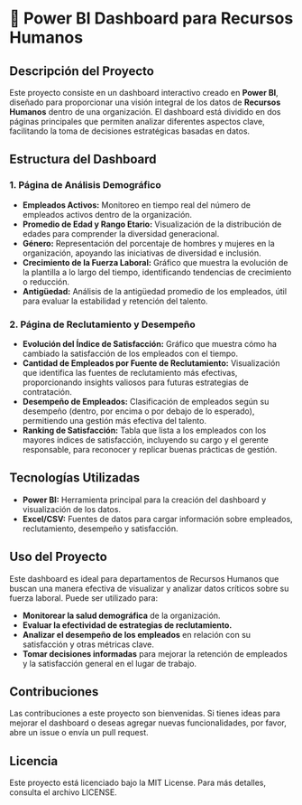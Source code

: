 # 🚀 Power BI Dashboard para Recursos Humanos

## Descripción del Proyecto

Este proyecto consiste en un dashboard interactivo creado en **Power BI**, diseñado para proporcionar una visión integral de los datos de **Recursos Humanos** dentro de una organización. El dashboard está dividido en dos páginas principales que permiten analizar diferentes aspectos clave, facilitando la toma de decisiones estratégicas basadas en datos.

## Estructura del Dashboard

### 1. **Página de Análisis Demográfico**
- **Empleados Activos:** Monitoreo en tiempo real del número de empleados activos dentro de la organización.
- **Promedio de Edad y Rango Etario:** Visualización de la distribución de edades para comprender la diversidad generacional.
- **Género:** Representación del porcentaje de hombres y mujeres en la organización, apoyando las iniciativas de diversidad e inclusión.
- **Crecimiento de la Fuerza Laboral:** Gráfico que muestra la evolución de la plantilla a lo largo del tiempo, identificando tendencias de crecimiento o reducción.
- **Antigüedad:** Análisis de la antigüedad promedio de los empleados, útil para evaluar la estabilidad y retención del talento.

### 2. **Página de Reclutamiento y Desempeño**
- **Evolución del Índice de Satisfacción:** Gráfico que muestra cómo ha cambiado la satisfacción de los empleados con el tiempo.
- **Cantidad de Empleados por Fuente de Reclutamiento:** Visualización que identifica las fuentes de reclutamiento más efectivas, proporcionando insights valiosos para futuras estrategias de contratación.
- **Desempeño de Empleados:** Clasificación de empleados según su desempeño (dentro, por encima o por debajo de lo esperado), permitiendo una gestión más efectiva del talento.
- **Ranking de Satisfacción:** Tabla que lista a los empleados con los mayores índices de satisfacción, incluyendo su cargo y el gerente responsable, para reconocer y replicar buenas prácticas de gestión.

## Tecnologías Utilizadas

- **Power BI:** Herramienta principal para la creación del dashboard y visualización de los datos.
- **Excel/CSV:** Fuentes de datos para cargar información sobre empleados, reclutamiento, desempeño y satisfacción.

## Uso del Proyecto

Este dashboard es ideal para departamentos de Recursos Humanos que buscan una manera efectiva de visualizar y analizar datos críticos sobre su fuerza laboral. Puede ser utilizado para:

- **Monitorear la salud demográfica** de la organización.
- **Evaluar la efectividad de estrategias de reclutamiento.**
- **Analizar el desempeño de los empleados** en relación con su satisfacción y otras métricas clave.
- **Tomar decisiones informadas** para mejorar la retención de empleados y la satisfacción general en el lugar de trabajo.

## Contribuciones

Las contribuciones a este proyecto son bienvenidas. Si tienes ideas para mejorar el dashboard o deseas agregar nuevas funcionalidades, por favor, abre un issue o envía un pull request.

## Licencia

Este proyecto está licenciado bajo la MIT License. Para más detalles, consulta el archivo LICENSE.
